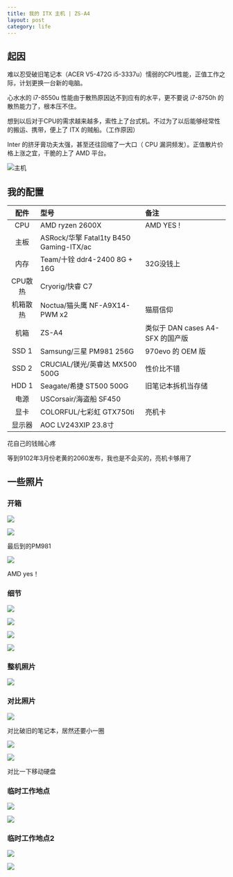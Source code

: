 ```yaml
---
title: 我的 ITX 主机 | ZS-A4
layout: post
category: life
---
```


## 起因

难以忍受破旧笔记本（ACER V5-472G i5-3337u）懦弱的CPU性能，正值工作之际，计划更换一台新的电脑。

心水水的 i7-8550u 性能由于散热原因达不到应有的水平，更不要说 i7-8750h 的散热能力了，根本压不住。

想到以后对于CPU的需求越来越多，索性上了台式机。不过为了以后能够经常性的搬运、携带，便上了 ITX 的贼船。（工作原因）

Inter 的挤牙膏功夫太强，甚至还往回缩了一大口（ CPU 漏洞频发）。正值散片价格上涨之宜，干脆的上了 AMD 平台。

<!--more-->

![主机](https://img.totoro.pub/blog/itx01.jpg)



## 我的配置

| 配件   | 型号                                                     | 备注 |
| :----------: | :----------------------------------------------------------- | :--- |
| CPU | AMD ryzen 2600X | AMD YES ! |
| 主板    | ASRock/华擎 Fatal1ty B450 Gaming-ITX/ac |  |
| 内存     | Team/十铨 ddr4-2400 8G + 16G | 32G没钱上 |
| CPU散热	| Cryorig/快睿 C7                         |  |
| 机箱散热	| Noctua/猫头鹰 NF-A9X14-PWM x2           | 猫扇信仰 |
| 机箱	| ZS-A4                                   | 类似于 DAN cases A4-SFX 的国产版 |
| SSD 1	| Samsung/三星 PM981 256G                 | 970evo 的 OEM 版 |
| SSD 2	| CRUCIAL/镁光/英睿达 MX500 500G          | 性价比不错 |
| HDD 1	| Seagate/希捷 ST500 500G                 | 旧笔记本拆机当存储 |
|   电源   | USCorsair/海盗船 SF450                  |  |
| 显卡	| COLORFUL/七彩虹 GTX750ti                | 亮机卡 |
| 显示器	| AOC LV243XIP 23.8寸 |  |

花自己的钱贼心疼

等到9102年3月份老黄的2060发布，我也是不会买的，亮机卡够用了

## 一些照片

### 开箱

![](https://img.totoro.pub/blog/itx02.jpg)

![](https://img.totoro.pub/blog/itx03.jpg)

最后到的PM981

![](https://img.totoro.pub/blog/itx04.jpg)

AMD yes！

### 细节

![](https://img.totoro.pub/blog/itx05.jpg)

![](https://img.totoro.pub/blog/itx06.jpg)

![](https://img.totoro.pub/blog/itx07.jpg)

![](https://img.totoro.pub/blog/itx08.jpg)

### 整机照片

![](https://img.totoro.pub/blog/itx09.jpg)

### 对比照片

![](https://img.totoro.pub/blog/itx10.jpg)

对比破旧的笔记本，居然还要小一圈

![](https://img.totoro.pub/blog/itx11.jpg)

![](https://img.totoro.pub/blog/itx12.jpg)

对比一下移动硬盘

### 临时工作地点

![](https://img.totoro.pub/blog/itx13.jpg)

![](https://img.totoro.pub/blog/itx14.jpg)

### 临时工作地点2

![](https://img.totoro.pub/blog/itx01.jpg)

![](https://img.totoro.pub/blog/itx15.jpg)

